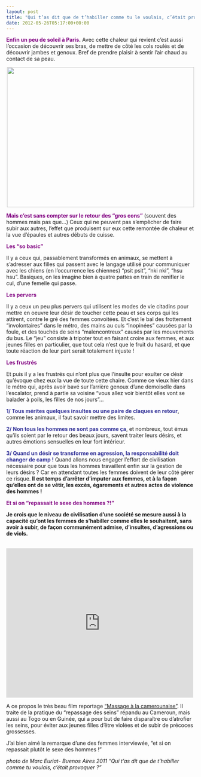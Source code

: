 ```yaml
---
layout: post
title: "Qui t’as dit que de t’habiller comme tu le voulais, c’était provoquer ?"
date: 2012-05-26T05:17:00+00:00
---
```

<div class="main">
		<p><strong><span style="color: #800080;">Enfin un peu de soleil à Paris</span>.</strong> Avec cette chaleur qui revient c’est aussi l’occasion de découvrir ses bras, de mettre de côté les cols roulés et de découvrir jambes et genoux. Bref de prendre plaisir à sentir l’air chaud au contact de sa peau.</p>
	<p style="text-align: center;"><a href="http://www.juliecoudry.com/wp-content/uploads/2012/05/quien-te-dijo.jpg"><img class="size-full wp-image-1173 aligncenter" title="quien-te-dijo" src="http://www.juliecoudry.com/wp-content/uploads/2012/05/quien-te-dijo.jpg" alt="" width="500" height="375"></a></p>
	<p><strong><span style="color: #800080;">Mais c’est sans compter sur le retour des “gros cons”</span></strong> (souvent des hommes mais pas que…) Ceux qui ne peuvent pas s’empêcher de faire subir aux autres, l’effet que produisent sur eux cette remontée de chaleur et la vue d’épaules et autres débuts de cuisse.</p>
	<p><strong><span style="color: #800080;">Les “so basic”</span></strong></p>
	<p>Il y a ceux qui, passablement transformés en animaux, se mettent à s’adresser aux filles qui passent avec le langage utilisé pour communiquer avec les chiens (en l’occurrence les chiennes) “psit psit”, “nki nki”, “hsu hsu”. Basiques, on les imagine bien à quatre pattes en train de renifler le cul, d’une femelle qui passe.</p>
	<p><strong><span style="color: #800080;">Les pervers</span></strong></p>
	<p>Il y a ceux un peu plus pervers qui utilisent les modes de vie citadins pour mettre en oeuvre leur désir de toucher cette peau et ses corps qui les attirent, contre le gré des femmes convoitées. Et c’est le bal des frottement “involontaires” dans le métro, des mains au culs “inopinées” causées par la foule, et des touchés de seins “malencontreux” causés par les mouvements du bus. Le “jeu” consiste à tripoter tout en faisant croire aux femmes, et aux jeunes filles en particulier, que tout cela n’est que le fruit du hasard, et que toute réaction de leur part serait totalement injuste !</p>
	<p><span style="color: #800080;"><strong>Les frustrés</strong></span></p>
	<p>Et puis il y a les frustrés qui n’ont plus que l’insulte pour exulter ce désir qu’évoque chez eux la vue de toute cette chaire. Comme ce vieux hier dans le métro qui, après avoir bavé sur l’arrière genoux d’une demoiselle dans l’escalator, prend à partie sa voisine “vous allez voir bientôt elles vont se balader à poils, les filles de nos jours”…</p>
	<p><strong><span style="color: #333399;">1/ Tous mérites quelques insultes ou une paire de claques en retour</span></strong>, comme les animaux, il faut savoir mettre des limites.</p>
	<p><strong><span style="color: #333399;">2/ Non tous les hommes ne sont pas comme ça</span></strong>, et nombreux, tout émus qu’ils soient par le retour des beaux jours, savent traiter leurs désirs, et autres émotions sensuelles en leur fort intérieur.</p>
	<p><strong><span style="color: #333399;">3/ </span></strong><strong><span style="color: #800080;"><span style="color: #333399;">Quand un désir se transforme en agression, la responsabilité doit changer de camp !</span></span></strong> Quand allons nous engager l’effort de civilisation nécessaire pour que tous les hommes travaillent enfin sur la gestion de leurs désirs ? Car en attendant toutes les femmes doivent de leur côté gérer ce risque.<strong> <strong>Il est temps d’arrêter d’imputer aux femmes, et à la façon qu’elles ont de se vêtir, les excès, égarements et autres actes de violence des hommes !</strong></strong></p>
	<p><span style="color: #800080;"><strong>Et si on “repassait le sexe des hommes ?!”</strong></span></p>
	<p><strong>Je crois que le niveau de civilisation d’une société se mesure aussi à la capacité qu’ont les femmes de s’habiller comme elles le souhaitent, sans avoir à subir, de façon communément admise, d’insultes, d’agressions ou de viols. </strong></p>
	<p><object classid="clsid:d27cdb6e-ae6d-11cf-96b8-444553540000" width="500" height="400" codebase="http://download.macromedia.com/pub/shockwave/cabs/flash/swflash.cab#version=6,0,40,0"><br>
<param name="allowfullscreen" value="true">
<param name="allowscriptaccess" value="always">
<param name="src" value="http://vimeo.com/moogaloop.swf?clip_id=20400985&amp;force_embed=1&amp;server=vimeo.com&amp;show_title=1&amp;show_byline=1&amp;show_portrait=1&amp;color=00adef&amp;fullscreen=1&amp;autoplay=0&amp;loop=0">
<embed type="application/x-shockwave-flash" width="500" height="400" src="http://vimeo.com/moogaloop.swf?clip_id=20400985&amp;force_embed=1&amp;server=vimeo.com&amp;show_title=1&amp;show_byline=1&amp;show_portrait=1&amp;color=00adef&amp;fullscreen=1&amp;autoplay=0&amp;loop=0" allowscriptaccess="always" allowfullscreen="true"></embed></object></p>
	<p>A ce propos le très beau film reportage <a href="http://vimeo.com/20400985">“Massage à la camerounaise”</a>. Il traite de la pratique du “repassage des seins” répandu au Cameroun, mais aussi au Togo ou en Guinée, qui a pour but de faire disparaître ou d’atrofier les seins, pour éviter aux jeunes filles d’être violées et de subir de précoces grossesses.</p>
	<p>J’ai bien aimé la remarque d’une des femmes interviewée, “et si on repassait plutôt le sexe des hommes !”</p>
	<p><em>photo de Marc Euriat- Buenos Aires 2011 “Qui t’as dit que de t’habiller comme tu voulais, c’était provoquer ?”</em>
</p>
</div>